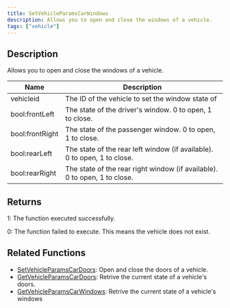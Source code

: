 ```yaml
---
title: SetVehicleParamsCarWindows
description: Allows you to open and close the windows of a vehicle.
tags: ["vehicle"]
---
```


<VersionWarn version='SA-MP 0.3.7' />

## Description

Allows you to open and close the windows of a vehicle.

| Name            | Description                                                               |
| --------------- | ------------------------------------------------------------------------- |
| vehicleid       | The ID of the vehicle to set the window state of                          |
| bool:frontLeft  | The state of the driver's window. 0 to open, 1 to close.                  |
| bool:frontRight | The state of the passenger window. 0 to open, 1 to close.                 |
| bool:rearLeft   | The state of the rear left window (if available). 0 to open, 1 to close.  |
| bool:rearRight  | The state of the rear right window (if available). 0 to open, 1 to close. |

## Returns

1: The function executed successfully.

0: The function failed to execute. This means the vehicle does not exist.

## Related Functions

- [SetVehicleParamsCarDoors](SetVehicleParamsCarDoors): Open and close the doors of a vehicle.
- [GetVehicleParamsCarDoors](GetVehicleParamsCarDoors): Retrive the current state of a vehicle's doors.
- [GetVehicleParamsCarWindows](GetVehicleParamsCarWindows): Retrive the current state of a vehicle's windows
